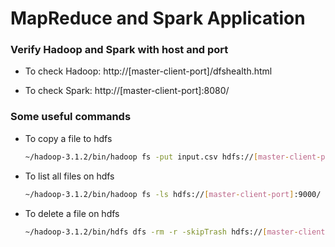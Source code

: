 # MapReduce and Spark Application

### Verify Hadoop and Spark with host and port

- To check Hadoop:
http://[master-client-port]/dfshealth.html

- To check Spark:
http://[master-client-port]:8080/


### Some useful commands
- To copy a file to hdfs

  ```sh
  ~/hadoop-3.1.2/bin/hadoop fs -put input.csv hdfs://[master-client-port]:9000/input.csv
  ```

- To list all files on hdfs

  ```sh
  ~/hadoop-3.1.2/bin/hadoop fs -ls hdfs://[master-client-port]:9000/
  ```

- To delete a file on hdfs

  ```sh
  ~/hadoop-3.1.2/bin/hdfs dfs -rm -r -skipTrash hdfs://[master-client-port]/output.csv 
  ```
